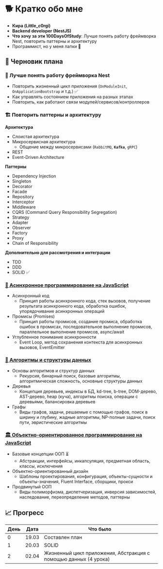 # 🐕 Кратко обо мне

- **Кира (Little_c0rgi)**
- **Backend developer (NestJS)**
- **Что хочу за эти 100DaysOfStudy**: Лучше понять работу фреймворка Nest, повторить паттерны и архитектуру
- Программист, но у меня лапки 🐾

## 📝 Черновик плана

### 🧠 Лучше понять работу фреймворка Nest

- Повторить жизненный цикл приложения (`OnModuleInit`, `OnApplicationBootstrap` и т.д.) ✅
- Как управлять состоянием приложения на разных этапах
- Повторить, как работают связи модулей/сервисов/контроллеров

### 🏗️ Повторить паттерны и архитектуру

**Архитектура**

- Слоистая архитектура
- Микросервисная архитектура
  - Общение между микросервисами (`RabbitMQ`, **`Kafka`**, `gRPC`)
- REST
- Event-Driven Architecture

**Паттерны**

- Dependency Injection
- Singleton
- Decorator
- Facade
- Repository
- Interceptor
- Middleware
- CQRS (Command Query Responsibility Segregation)
- Strategy
- Adapter
- Observer
- Factory
- Proxy
- Chain of Responsibility

**Дополнительно для рассмотрения и интеграции**

- TDD
- DDD
- SOLID ✅

### [🚀 Асинхронное программирование на JavaScript](https://ru.hexlet.io/programs/js-async)

- Асинхронный код
  - Принцип работы асинхронного кода, стек вызовов, получение результата асинхронного кода, обработка ошибок, упорядочивание асинхронных операций
- Промисы (Promises)
  - Принцип работы промисов, создание промиса, обработка ошибок в промисах, последовательное выполнение промисов, параллельное выполнение промисов, async/await
- Углубленное понимание асинхронности
  - Event Loop, метод сохранения контекста для асинхронных вызовов, EventEmitter

### [🔢 Алгоритмы и структуры данных](https://ru.hexlet.io/programs/algorithms)

- Основы алгоритмов и структур данных
  - Рекурсия, бинарный поиск, базовые алгоритмы, алгоритмическая сложность, основные структуры данных
- Деревья
  - Концепция деревьев, индексы в БД, kd-tree, b-tree, DOM-дерево, AST-дерево, heap (куча), алгоритмы поиска, операции с деревьями, балансировка деревьев
- Графы
  - Виды графов, задачи, решаемые с помощью графов, поиск в ширину и глубину, жадные алгоритмы, NP-полные задачи, поиск пути, эвристические алгоритмы

### [🏛️ Объектно-ориентированное программирование на JavaScript](https://ru.hexlet.io/programs/js-oop)

- Базовые концепции ООП ⏳
  - Абстракции, интерфейсы, инкапсуляция, предметная область, классы, исключения
- Объектно-ориентированный дизайн
  - Шаблоны проектирования, конфигурация, объекты-сущности и объекты-значения, Fluent Interface, сборщики, прокси
- Продвинутый ООП
  - Виды полиморфизма, диспетчеризация, инверсия зависимостей, наследование, переопределение методов, паттерны

## 📈 Прогресс

| День | Дата  | Что было                                                         |
| ---- | ----- | ---------------------------------------------------------------- |
| 0    | 19.03 | Составлен план                                                   |
| 1    | 20.03 | SOLID                                                            |
| 2    | 02.04 | Жизненный цикл приложения, Абстракция с помощью данных (4 урока) |
